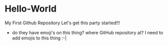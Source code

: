 # Hello-World
My First Github Repository
Let's get this party started!!! 
- do they have emoji's on this thing? where GitHub repository at? I need to add emojis to this thing :-| 
